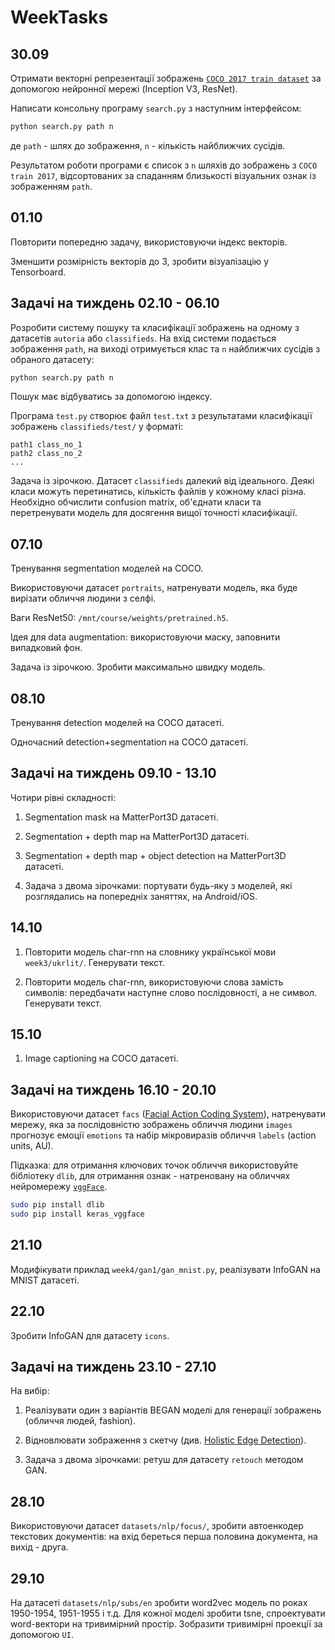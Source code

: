 # WeekTasks

## 30.09

Отримати векторні репрезентації зображень 
[`COCO 2017 train dataset`](http://images.cocodataset.org/zips/train2017.zip)
за допомогою нейронної мережі (Inception V3, ResNet). 

Написати консольну програму `search.py` з наступним інтерфейсом:
```bash
python search.py path n
```
де `path` - шлях до зображення, `n` - кількість найближчих сусідів.

Результатом роботи програми є список з `n` шляхів до зображень з `COCO train 2017`, 
відсортованих за спаданням близькості візуальних ознак із зображенням `path`.

## 01.10

Повторити попередню задачу, використовуючи індекс векторів.

Зменшити розмірність векторів до 3, зробити візуалізацію у Tensorboard.

## Задачі на тиждень 02.10 - 06.10

Розробити систему пошуку та класифікації зображень на одному з датасетів `autoria` або
`classifieds`. На вхід системи подається зображення `path`, на виході отримується
клас та `n` найближчих сусідів з обраного датасету:

```bash
python search.py path n
```
Пошук має відбуватись за допомогою індексу.

Програма `test.py` створює файл `test.txt` з результатами класифікації зображень 
`classifieds/test/` у форматі:
```text
path1 class_no_1
path2 class_no_2
...
```

Задача із зірочкою. Датасет `classifieds` далекий від ідеального. 
Деякі класи можуть перетинатись, кількість файлів у кожному класі різна.
Необхідно обчислити confusion matrix, об'єднати класи та перетренувати модель для 
досягення вищої точності класифікації.

## 07.10

Тренування segmentation моделей на COCO.

Використовуючи датасет `portraits`, натренувати модель, яка буде вирізати обличчя людини з 
селфі. 

Ваги ResNet50: `/mnt/course/weights/pretrained.h5`.

Ідея для data augmentation: використовуючи маску,
заповнити випадковий фон.

Задача із зірочкою. Зробити максимально швидку модель.

## 08.10

Тренування detection моделей на COCO датасеті.

Одночасний detection+segmentation на COCO датасеті.

## Задачі на тиждень 09.10 - 13.10

Чотири рівні складності:

1. Segmentation mask на MatterPort3D датасеті.

2. Segmentation + depth map на MatterPort3D датасеті.

3. Segmentation + depth map + object detection на MatterPort3D датасеті.

4. Задача з двома зірочками: портувати будь-яку з моделей, які розглядались на попередніх заняттях, на Android/iOS.

## 14.10

1. Повторити модель char-rnn на словнику української мови `week3/ukrlit/`.
Генерувати текст.

2. Повторити модель char-rnn, використовуючи слова замість символів: передбачати
наступне слово послідовності, а не символ. Генерувати текст.

## 15.10

1. Image captioning на COCO датасеті.

## Задачі на тиждень 16.10 - 20.10

Використовуючи датасет `facs` 
([Facial Action Coding System](https://en.wikipedia.org/wiki/Facial_Action_Coding_System)),
натренувати мережу, яка за послідовністю зображень обличчя людини `images`
прогнозує емоції `emotions` та набір мікровиразів обличчя `labels` (action units, AU).

Підказка: для отримання ключових точок обличчя використовуйте бібліотеку `dlib`,
для отримання ознак - натреновану на обличчях нейромережу 
[`vggFace`](https://github.com/rcmalli/keras-vggface).

```bash
sudo pip install dlib
sudo pip install keras_vggface
```

## 21.10

Модифікувати приклад `week4/gan1/gan_mnist.py`, 
реалізувати InfoGAN на MNIST датасеті.

## 22.10

Зробити InfoGAN для датасету `icons`.

## Задачі на тиждень 23.10 - 27.10

На вибір:

1. Реалізувати один з варіантів BEGAN моделі для генерації зображень 
(обличчя людей, fashion).

2. Відновлювати зображення з скетчу 
(див. [Holistic Edge Detection](https://github.com/s9xie/hed)).

3. Задача з двома зірочками: ретуш для датасету `retouch` методом GAN.

## 28.10

Використовуючи датасет `datasets/nlp/focus/`, 
зробити автоенкодер текстових документів: на вхід 
береться перша половина документа, на вихід - друга.

## 29.10

На датасеті `datasets/nlp/subs/en` зробити word2vec модель по роках 1950-1954, 1951-1955
і т.д. Для кожної моделі зробити tsne, спроектувати word-вектори на тривимірний простір. 
Зобразити тривимірні проекції за допомогою `UI`.